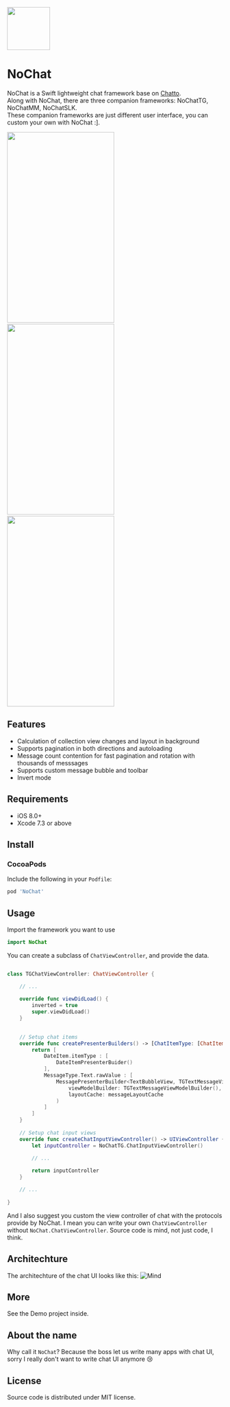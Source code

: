 <img src="https://raw.githubusercontent.com/little2s/NoChat/master/Assets/icon.png" width="100" height="100" />

# NoChat
NoChat is a Swift lightweight chat framework base on [Chatto](https://github.com/badoo/Chatto).    
Along with NoChat, there are three companion frameworks: NoChatTG, NoChatMM, NoChatSLK.    
These companion frameworks are just different user interface, you can custom your own with NoChat :].        

<img src="https://raw.githubusercontent.com/little2s/NoChat/master/Screenshots/screenshot-0.png" width="250" height="444" />
&nbsp;&nbsp;
<img src="https://raw.githubusercontent.com/little2s/NoChat/master/Screenshots/screenshot-1.png" width="250" height="444" />
&nbsp;&nbsp;
<img src="https://raw.githubusercontent.com/little2s/NoChat/master/Screenshots/screenshot-2.png" width="250" height="444" />

## Features
- Calculation of collection view changes and layout in background
- Supports pagination in both directions and autoloading
- Message count contention for fast pagination and rotation with thousands of messsages
- Supports custom message bubble and toolbar
- Invert mode

## Requirements
- iOS 8.0+
- Xcode 7.3 or above

## Install
### CocoaPods

Include the following in your `Podfile`:    

``` ruby
pod 'NoChat'
```
    
## Usage

Import the framework you want to use

``` swift
import NoChat
```

You can create a subclass of `ChatViewController`, and provide the data.

``` swift

class TGChatViewController: ChatViewController {

    // ...
    
    override func viewDidLoad() {
        inverted = true
        super.viewDidLoad()
    }

    
    // Setup chat items
    override func createPresenterBuilders() -> [ChatItemType: [ChatItemPresenterBuilderProtocol]] {
        return [
            DateItem.itemType : [
                DateItemPresenterBuider()
            ],
            MessageType.Text.rawValue : [
                MessagePresenterBuilder<TextBubbleView, TGTextMessageViewModelBuilder>(
                    viewModelBuilder: TGTextMessageViewModelBuilder(),
                    layoutCache: messageLayoutCache
                )
            ]
        ]
    }
    
    // Setup chat input views
    override func createChatInputViewController() -> UIViewController {
        let inputController = NoChatTG.ChatInputViewController()

        // ...
        
        return inputController
    }

    // ...
    
}

```

And I also suggest you custom the view controller of chat with the protocols provide by NoChat.
I mean you can write your own `ChatViewController` without `NoChat.ChatViewController`.
Source code is mind, not just code, I think.

## Architechture
The architechture of the chat UI looks like this:
![Mind](https://raw.githubusercontent.com/little2s/NoChat/master/Assets/mind.png)

## More
See the Demo project inside.

## About the name
Why call it `NoChat`?
Because the boss let us write many apps with chat UI,
sorry I really don't want to write chat UI anymore 😢


## License
Source code is distributed under MIT license.
